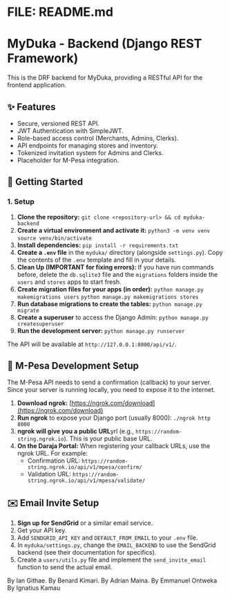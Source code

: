 # FILE: README.md 

# MyDuka - Backend (Django REST Framework)

This is the DRF backend for MyDuka, providing a RESTful API for the frontend application.

## ✨ Features

* Secure, versioned REST API.
* JWT Authentication with SimpleJWT.
* Role-based access control (Merchants, Admins, Clerks).
* API endpoints for managing stores and inventory.
* Tokenized invitation system for Admins and Clerks.
* Placeholder for M-Pesa integration.

## 🚀 Getting Started

### 1. Setup

1.  **Clone the repository:**
    `git clone <repository-url> && cd myduka-backend`
2.  **Create a virtual environment and activate it:**
    `python3 -m venv venv`
    `source venv/bin/activate`
3.  **Install dependencies:**
    `pip install -r requirements.txt`
4.  **Create a `.env` file** in the `myduka/` directory (alongside `settings.py`). Copy the contents of the `.env` template and fill in your details.
5.  **Clean Up (IMPORTANT for fixing errors):** If you have run commands before, delete the `db.sqlite3` file and the `migrations` folders inside the `users` and `stores` apps to start fresh.
6.  **Create migration files for your apps (in order):**
    `python manage.py makemigrations users`
    `python manage.py makemigrations stores`
7.  **Run database migrations to create the tables:**
    `python manage.py migrate`
8.  **Create a superuser** to access the Django Admin:
    `python manage.py createsuperuser`
9.  **Run the development server:**
    `python manage.py runserver`

The API will be available at `http://127.0.0.1:8000/api/v1/`.

## 🔧 M-Pesa Development Setup

The M-Pesa API needs to send a confirmation (callback) to your server. Since your server is running locally, you need to expose it to the internet.

1.  **Download ngrok:** [https://ngrok.com/download](https://ngrok.com/download)
2.  **Run ngrok** to expose your Django port (usually 8000):
    `./ngrok http 8000`
3.  **ngrok will give you a public URL**yrl (e.g., `https://random-string.ngrok.io`). This is your public base URL.
4.  **On the Daraja Portal:** When registering your callback URLs, use the ngrok URL. For example:
    * Confirmation URL: `https://random-string.ngrok.io/api/v1/mpesa/confirm/`
    * Validation URL: `https://random-string.ngrok.io/api/v1/mpesa/validate/`

## ✉️ Email Invite Setup

1.  **Sign up for SendGrid** or a similar email service.
2.  Get your API key.
3.  Add `SENDGRID_API_KEY` and `DEFAULT_FROM_EMAIL` to your `.env` file.
4.  In `myduka/settings.py`, change the `EMAIL_BACKEND` to use the SendGrid backend (see their documentation for specifics).
5.  Create a `users/utils.py` file and implement the `send_invite_email` function to send the actual email.

By Ian Githae.
By Benard Kimari.
By Adrian Maina.
By Emmanuel Ontweka
By Ignatius Kamau

